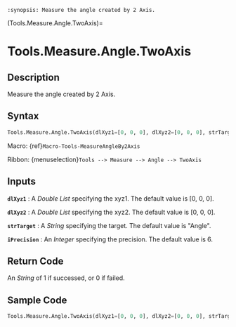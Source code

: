 ```{module} Tools.Measure.Angle.TwoAxis()
:synopsis: Measure the angle created by 2 Axis.
```

(Tools.Measure.Angle.TwoAxis)=

# Tools.Measure.Angle.TwoAxis

## Description

Measure the angle created by 2 Axis.

## Syntax

```python
Tools.Measure.Angle.TwoAxis(dlXyz1=[0, 0, 0], dlXyz2=[0, 0, 0], strTarget="Angle", iPrecision=6)
```

Macro: {ref}`Macro-Tools-MeasureAngleBy2Axis`

Ribbon: {menuselection}`Tools --> Measure --> Angle --> TwoAxis`

## Inputs

**`dlXyz1`**
: A _Double List_ specifying the xyz1. The default value is [0, 0, 0].

**`dlXyz2`**
: A _Double List_ specifying the xyz2. The default value is [0, 0, 0].

**`strTarget`**
: A _String_ specifying the target. The default value is "Angle".

**`iPrecision`**
: An _Integer_ specifying the precision. The default value is 6.

## Return Code

An _String_ of 1 if successed, or 0 if failed.

## Sample Code

```python
Tools.Measure.Angle.TwoAxis(dlXyz1=[0, 0, 0], dlXyz2=[0, 0, 0], strTarget="Angle", iPrecision=6)
```

